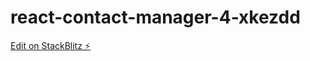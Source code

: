 # react-contact-manager-4-xkezdd

[Edit on StackBlitz ⚡️](https://stackblitz.com/edit/react-contact-manager-4-xkezdd)